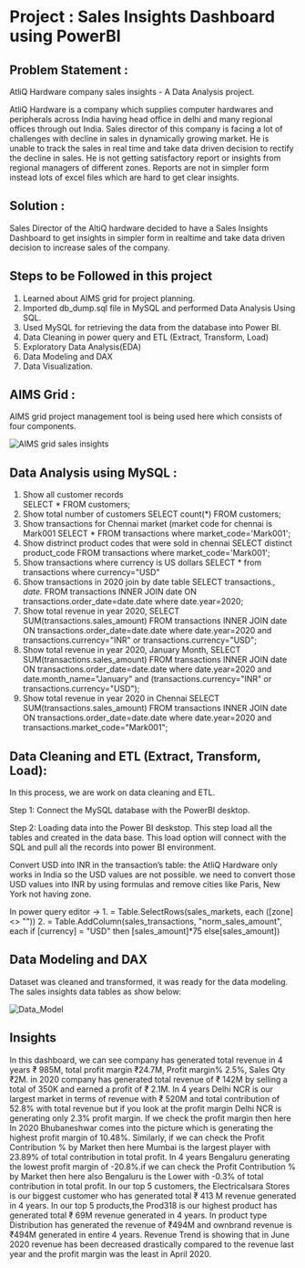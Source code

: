 # Project : Sales Insights Dashboard using PowerBI
 <u></u> 

## Problem Statement :
<u></u>

AtliQ Hardware company sales insights - A Data Analysis project.

AtliQ Hardware is a company which supplies computer hardwares and peripherals across India having head office in delhi and many regional offices through out India. Sales director of this company is facing a lot of challenges with decline in sales in dynamically growing market. He is unable to track the sales in real time and take data driven decision to rectify the decline in sales. He is not getting satisfactory report or insights from regional managers of different zones. Reports are not in simpler form instead lots of excel files which are hard to get clear insights.

## Solution :
 <u></u>

Sales Director of the AltiQ hardware decided to have a Sales Insights Dashboard to get insights in simpler form in realtime and take data driven decision to increase sales of the company.

## Steps to be Followed in this project
<u></u>

1. Learned about AIMS grid for project planning.
2. Imported db_dump.sql file in MySQL and performed Data Analysis Using SQL.
3. Used MySQL for retrieving the data from the database into Power BI.
4. Data Cleaning in power query and ETL (Extract, Transform, Load)
5. Exploratory Data Analysis(EDA)
6. Data Modeling and DAX
7. Data Visualization.

## AIMS Grid :
 <u></u>
 
 AIMS grid project management tool is being used here which consists of four components.
 
![AIMS grid sales insights](https://github.com/user-attachments/assets/a17b8db5-ad7e-427c-864e-849c86bad919)

## Data Analysis using MySQL :
<u></u>

1. Show all customer records <br />
       SELECT * FROM customers;
2. Show total number of customers
       SELECT count(*) FROM customers;
3. Show transactions for Chennai market (market code for chennai is Mark001
       SELECT * FROM transactions where market_code='Mark001';
4. Show distrinct product codes that were sold in chennai
       SELECT distinct product_code FROM transactions where market_code='Mark001';
5. Show transactions where currency is US dollars
       SELECT * from transactions where currency="USD"
6. Show transactions in 2020 join by date table
       SELECT transactions.*, date.* FROM transactions INNER JOIN date ON transactions.order_date=date.date where date.year=2020;
7. Show total revenue in year 2020,
       SELECT SUM(transactions.sales_amount) FROM transactions INNER JOIN date ON transactions.order_date=date.date where date.year=2020 and transactions.currency="INR" or 
       transactions.currency="USD";
8. Show total revenue in year 2020, January Month,
       SELECT SUM(transactions.sales_amount) FROM transactions INNER JOIN date ON transactions.order_date=date.date where date.year=2020 and date.month_name="January" and 
       (transactions.currency="INR" or transactions.currency="USD");
9. Show total revenue in year 2020 in Chennai
       SELECT SUM(transactions.sales_amount) FROM transactions INNER JOIN date ON transactions.order_date=date.date where date.year=2020
       and transactions.market_code="Mark001";


## Data Cleaning and ETL (Extract, Transform, Load):
<u></u>

In this process, we are work on data cleaning and ETL.

Step 1: Connect the MySQL database with the PowerBI desktop.

Step 2: Loading data into the Power BI deskstop. This step load all the tables and created in the data base. This load option will connect with the SQL and pull all the records into 
        power BI environment.
        
Convert USD into INR in the transaction’s table: the AtliQ Hardware only works in India so the USD values are not possible. we need to convert those USD values into INR by using  formulas  and remove cities like Paris, New York not having zone.

In power query editor -> 1. = Table.SelectRows(sales_markets, each ([zone] <> ""))
                         2. = Table.AddColumn(sales_transactions, "norm_sales_amount", each if [currency] = "USD" then [sales_amount]*75 else[sales_amount])


## Data Modeling and DAX
<u></u>

Dataset was cleaned and transformed, it was ready for the data modeling.
The sales insights data tables as show below:

![Data_Model](https://github.com/user-attachments/assets/ce2eccbc-791d-4196-9d4f-58340cf4b8c6)

## Insights
<u></u>

In this dashboard, we can see company has generated total revenue in 4 years ₹ 985M, total profit margin ₹24.7M, Profit margin% 2.5%, Sales Qty ₹2M. in 2020 company has generated total revenue of ₹ 142M by selling a total of 350K and earned a profit of ₹ 2.1M.
In 4 years Delhi NCR is our largest market in terms of revenue with ₹ 520M and total contribution of 52.8% with total revenue but if you look at the profit margin Delhi NCR is generating only 2.3% profit margin.
If we check the profit margin then here In 2020 Bhubaneshwar comes into the picture which is generating the highest profit margin of 10.48%. Similarly, if we can check the Profit Contribution % by Market then here Mumbai is the largest player with 23.89% of total contribution in total profit.
In 4 years Bengaluru generating the lowest profit margin of -20.8%.if we can check the Profit Contribution % by Market then here also Bengaluru is the Lower with -0.3% of total contribution in total profit.
In our top 5 customers, the Electricalsara Stores is our biggest customer who has generated total ₹ 413 M revenue generated in 4 years.
In our top 5 products,the Prod318 is our highest product has generated total ₹ 69M revenue generated in 4 years.
In product type Distribution has generated the revenue of ₹494M and ownbrand revenue is ₹494M generated in entire 4 years.
Revenue Trend is showing that in June 2020 revenue has been decreased drastically compared to the revenue last year and the profit margin was the least in April 2020.
